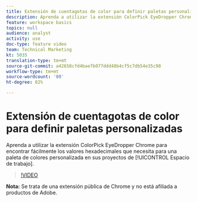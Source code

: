 ```yaml
---
title: Extensión de cuentagotas de color para definir paletas personalizadas
description: Aprenda a utilizar la extensión ColorPick EyeDropper Chrome para encontrar fácilmente los valores hexadecimales que necesita para una paleta de colores personalizada en sus proyectos de Espacio de trabajo.
feature: workspace basics
topics: null
audience: analyst
activity: use
doc-type: feature video
team: Technical Marketing
kt: 5035
translation-type: tm+mt
source-git-commit: a42658cfd4bae7b077ddd48b4cf5c7db54e35c98
workflow-type: tm+mt
source-wordcount: '80'
ht-degree: 82%

---
```



# Extensión de cuentagotas de color para definir paletas personalizadas

Aprenda a utilizar la extensión ColorPick EyeDropper Chrome para encontrar fácilmente los valores hexadecimales que necesita para una paleta de colores personalizada en sus proyectos de [!UICONTROL Espacio de trabajo].

>[!VIDEO](https://video.tv.adobe.com/v/33775/?quality=12)

**Nota:** Se trata de una extensión pública de Chrome y no está afiliada a productos de Adobe.
